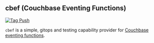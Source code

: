 ## cbef (Couchbase Eventing Functions)
[![Tag Push](https://github.com/Trendyol/cbef/actions/workflows/tag-push.yml/badge.svg)](https://github.com/Trendyol/cbef/actions/workflows/tag-push.yml)

`cbef` is a simple, gitops and testing capability provider for [Couchbase eventing functions](https://www.couchbase.com/products/eventing/).
